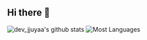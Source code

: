 ## Hi there 👋

![dev_jjuyaa's github stats](https://github-readme-stats.vercel.app/api?username=jjuyaa&hide=stars&theme=buefy&show_icons=true)
![Most Languages](https://github-readme-stats.vercel.app/api/top-langs/?username=jjuyaa&layout=compact&theme=buefy)

<!--
**jjuyaa/jjuyaa** is a ✨ _special_ ✨ repository because its `README.md` (this file) appears on your GitHub profile.

Here are some ideas to get you started:

- 🔭 I’m currently working on ...
- 🌱 I’m currently learning ...
- 👯 I’m looking to collaborate on ...
- 🤔 I’m looking for help with ...
- 💬 Ask me about ...
- 📫 How to reach me: ...
- 😄 Pronouns: ...
- ⚡ Fun fact: ...

<a href="https://github.com/jjuyaa/Study-Android">
  <img align="center" src="https://github-readme-stats.vercel.app/api/pin/?username=jjuyaa&repo=Study-Android&theme=buefy" />
</a>
<a href="https://github.com/jjuyaa/Study-iOS-CloneCoding">
  <img align="center" src="https://github-readme-stats.vercel.app/api/pin/?username=jjuyaa&repo=Study-iOS-CloneCoding&theme=buefy" />
</a>
<a href="https://github.com/soo5717/2021-Algorithm-Study">
  <img align="center" src="https://github-readme-stats.vercel.app/api/pin/?username=soo5717&repo=2021-Algorithm-Study&theme=buefy" />
</a>
<a href="https://github.com/WalkWay-iOS/Walkway-iOS-Team">
  <img align="center" src="https://github-readme-stats.vercel.app/api/pin/?username=WalkWay-iOS&repo=Walkway-iOS-Team&theme=buefy" />
</a>
<a href="https://github.com/CultureCabinet/CultureCabinet">
  <img align="center" src="https://github-readme-stats.vercel.app/api/pin/?username=CultureCabinet&repo=CultureCabinet&theme=buefy" />
</a>
-->
